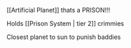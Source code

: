 [[Artificial Planet]] thats a PRISON!!!


Holds [[Prison System | tier 2]]  crimmies

Closest planet to sun to punish baddies